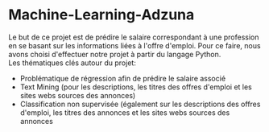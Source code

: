 # Machine-Learning-Adzuna
Le but de ce projet est de prédire le salaire correspondant à une profession en se basant sur les informations liées à l'offre d'emploi. Pour ce faire, nous avons choisi d'effectuer notre projet à partir du langage Python.  
Les thématiques clés autour du projet:  
  * Problématique de régression afin de prédire le salaire associé
  * Text Mining (pour les descriptions, les titres des offres d'emploi et les sites webs sources des annonces)
  * Classification non supervisée (également sur les descriptions des offres d'emploi, les titres des annonces et les sites webs sources des annonces
